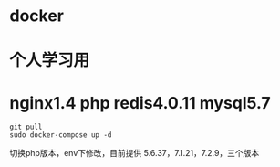 # docker
# 个人学习用
# nginx1.4 php redis4.0.11 mysql5.7
~~~git
git pull 
sudo docker-compose up -d
~~~
切换php版本，env下修改，目前提供 5.6.37，7.1.21，7.2.9，三个版本
